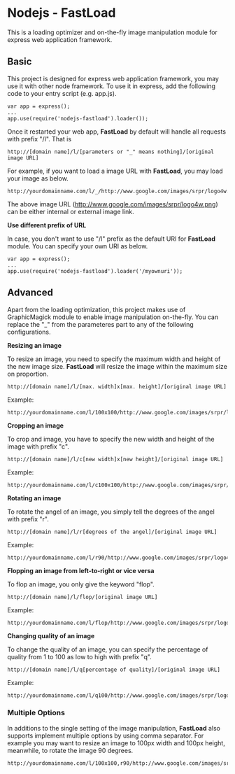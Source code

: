# Nodejs - FastLoad

This is a loading optimizer and on-the-fly image manipulation module for express web application framework.

## Basic

This project is designed for express web application framework, you may use it with other node framework. To use it in express, add the following code to your entry script (e.g. app.js).

	var app = express();
	...
	app.use(require('nodejs-fastload').loader());

Once it restarted your web app, **FastLoad** by default will handle all requests with prefix "/l". That is 

	http://[domain name]/l/[parameters or "_" means nothing]/[original image URL]

For example, if you want to load a image URL with **FastLoad**, you may load your image as below.

	http://yourdomainname.com/l/_/http://www.google.com/images/srpr/logo4w.png

The above image URL (http://www.google.com/images/srpr/logo4w.png) can be either internal or external image link.

**Use different prefix of URL**

In case, you don't want to use "/l" prefix as the default URI for **FastLoad** module. You can specify your own URI as below.

	var app = express();
	...
	app.use(require('nodejs-fastload').loader('/myownuri'));

## Advanced

Apart from the loading optimization, this project makes use of GraphicMagick module to enable image manipulation on-the-fly. You can replace the "_" from the parameteres part to any of the following configurations.

**Resizing an image**

To resize an image, you need to specify the maximum width and height of the new image size. **FastLoad** will resize the image within the maximum size on proportion.

	http://[domain name]/l/[max. width]x[max. height]/[original image URL]

Example:

	http://yourdomainname.com/l/100x100/http://www.google.com/images/srpr/logo4w.png

**Cropping an image**

To crop and image, you have to specify the new width and height of the image with prefix "c".

	http://[domain name]/l/c[new width]x[new height]/[original image URL]

Example:

	http://yourdomainname.com/l/c100x100/http://www.google.com/images/srpr/logo4w.png

**Rotating an image**

To rotate the angel of an image, you simply tell the degrees of the angel with prefix "r".

	http://[domain name]/l/r[degrees of the angel]/[original image URL]

Example:

	http://yourdomainname.com/l/r90/http://www.google.com/images/srpr/logo4w.png

**Flopping an image from left-to-right or vice versa**

To flop an image, you only give the keyword "flop".

	http://[domain name]/l/flop/[original image URL]

Example:

	http://yourdomainname.com/l/flop/http://www.google.com/images/srpr/logo4w.png

**Changing quality of an image**

To change the quality of an image, you can specify the percentage of quality from 1 to 100 as low to high with prefix "q".

	http://[domain name]/l/q[percentage of quality]/[original image URL]

Example:

	http://yourdomainname.com/l/q100/http://www.google.com/images/srpr/logo4w.png

### Multiple Options

In additions to the single setting of the image manipulation, **FastLoad** also supports implement multiple options by using comma separator. For example you may want to resize an image to 100px width and 100px height, meanwhile, to rotate the image 90 degrees.

	http://yourdomainname.com/l/100x100,r90/http://www.google.com/images/srpr/logo4w.png
